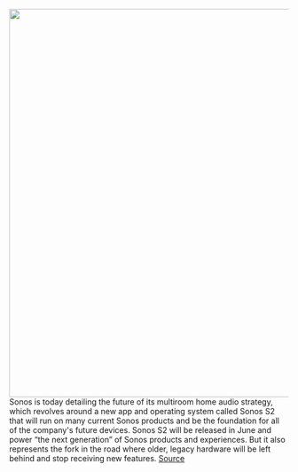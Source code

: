 <img src='https://cdn.vox-cdn.com/thumbor/XszHaskDa29ABdN7FqYDyS3kQw4=/0x0:1120x747/1200x800/filters:focal(473x216:651x394)/cdn.vox-cdn.com/uploads/chorus_image/image/66511728/dseifert_190915_3647_0001.0.jpg' width='700px' /><br/>
Sonos is today detailing the future of its multiroom home audio strategy, which revolves around a new app and operating system called Sonos S2 that will run on many current Sonos products and be the foundation for all of the company's future devices. Sonos S2 will be released in June and power “the next generation” of Sonos products and experiences. But it also represents the fork in the road where older, legacy hardware will be left behind and stop receiving new features.
<a href='https://www.theverge.com/2020/3/17/21182164/sonos-s2-announced-app-operating-system-high-res-audio-dolby-atmos'> Source <a/>